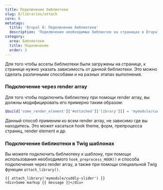```yaml
---
title: Подключение библиотеки
slug: 8/libraries/attach
core: 8
metatags:
  title: 'Drupal 8: Подключение библиотеки'
  description: 'Подключение необходимых библиотек на страницах в Drupal 8.'
category:
  area: Библиотеки
  title: Подключение
  order: 3
---
```


Для того чтобы ассеты библиотеки были загружены на странице, к странице нужно указать зависимость от данной библиотеки. Это можно сделать различными способами и на разных этапах выполнения.

### Подключение через render array

Для того чтобы подключить библиотеку при помощи render array, вы должны модифицировать его примерно таким образом:

```php
$build['some_render_element']['#attached']['library'][] = 'mymodule/cuddly-slider';
```

Данный способ применим ко всем render array, не зависимо где вы находитесь. Это может касаться hook theme, форм, препроцесса страниц, render element и др.

### Подключение библиотеки в Twig шаблонах

Вы можете подключить библиотеку к шаблону, при помощи использования необходимого `hook_preprocess_HOOK()` и способа подключения через render array, а также при помощи специальной Twig функции `attach_library()`.

```twig
{{ attach_library('mymodule/cuddly-slider') }}
<div>Some markup {{ message }}</div>
```
